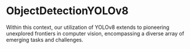 # ObjectDetectionYOLOv8
Within this context, our utilization of YOLOv8 extends to pioneering unexplored frontiers in computer vision, encompassing a diverse array of emerging tasks and challenges.
